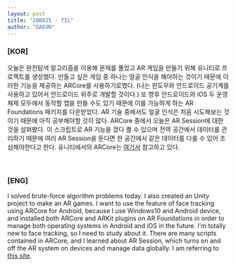 ```yaml
---
layout: post
title: "200825 - TIL"
author: "DAEUN"
---
```


### [KOR]
오늘은 완전탐색 알고리즘을 이용해 문제를 풀었고 AR 게임을 만들기 위해 유니티로 프로젝트를 생성했다. 만들고 싶은 게임 중 하나는 얼굴 인식을 해야하는 것이기 때문에 이러한 기능을 제공하는 ARCore를 사용하기로했다. (나는 윈도우와 안드로이드 공기계를 사용하고 있어서 안드로이드 위주로 개발할 것이다.) 또 향후 안드로이드와 iOS 두 운영체제 모두에서 동작할 앱을 만들 수도 있기 때문에 이를 가능하게 하는 AR Foundations 패키지를 다운받았다. AR 기술 중에서도 얼굴 인식은 처음 시도해보는 것이기 때문에 아직 공부해야할 것이 많다. ARCore 중에서 오늘은 AR Session에 대한 것을 살펴봤다. 이 스크립트로 AR 기능을 껐다 켤 수 있으며 전역 공간에서 데이터를 관리하기 때문에 여러 AR Session을 둔다면 한 공간에서 같은 데이터를 다룰 수 있어 조심해야한다고 한다. 유니티에서의 ARCore는 [여기서](https://docs.unity3d.com/Packages/com.unity.xr.arfoundation@4.0/manual/index.html) 참고하고 있다.
<br><br><br>
### [ENG]
I solved brute-force algorithm problems today. I also created an Unity project to make an AR games. I want to use the feature of face tracking using ARCore for Android, because I use Windows10 and Android device, and installed both ARCore and ARKit plugins on AR Foundations in order to manage both operating systems in Android and iOS in the future. I'm totally new to face tracking, so I need to study about it. There are many scripts contained in ARCore, and I learned about AR Session, which turns on and off the AR system on devices and manage data globally. I am referring to [this site](https://docs.unity3d.com/Packages/com.unity.xr.arfoundation@4.0/manual/index.html).